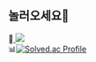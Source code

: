 놀러오세요🎠
--------
📌<a href="https://0zi-l0gis.tistory.com/" > <img src="https://img.shields.io/badge/Tistory-FDB515?style=flat&logo=Tistory&logoColor=white"/> </a> <br/>
📊[![Solved.ac Profile](http://mazassumnida.wtf/api/mini/generate_badge?boj=0zimushr00m)](https://solved.ac/0zimushr00m) <br/>
<!--
**0zimushr00m/0zimushr00m** is a ✨ _special_ ✨ repository because its `README.md` (this file) appears on your GitHub profile.

Here are some ideas to get you started:

- 🔭 I’m currently working on ...
- 🌱 I’m currently learning ...
- 👯 I’m looking to collaborate on ...
- 🤔 I’m looking for help with ...
- 💬 Ask me about ...
- 📫 How to reach me: ...
- 😄 Pronouns: ...
- ⚡ Fun fact: ...
-->
